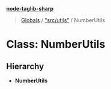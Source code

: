 **[node-taglib-sharp](../README.md)**

> [Globals](../globals.md) / ["src/utils"](../modules/_src_utils_.md) / NumberUtils

# Class: NumberUtils

## Hierarchy

* **NumberUtils**
